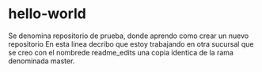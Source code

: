 # hello-world
Se denomina repositorio de prueba, donde aprendo como crear un nuevo repositorio
En esta linea decribo que estoy trabajando en otra sucursal que se creo con el nombrede readme_edits una copia identica de la rama denominada master.
